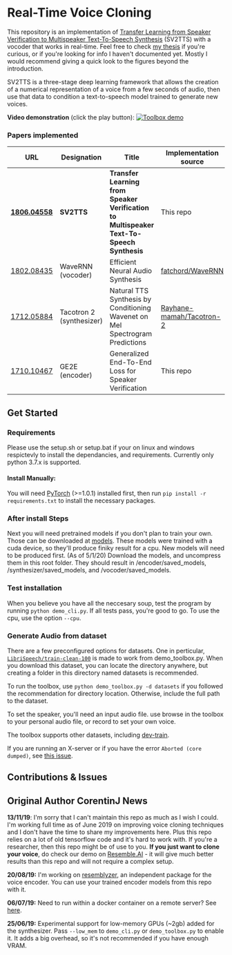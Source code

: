 # Real-Time Voice Cloning
This repository is an implementation of [Transfer Learning from Speaker Verification to Multispeaker Text-To-Speech Synthesis](https://arxiv.org/pdf/1806.04558.pdf) (SV2TTS) with a vocoder that works in real-time. Feel free to check [my thesis](https://matheo.uliege.be/handle/2268.2/6801) if you're curious, or if you're looking for info I haven't documented yet. Mostly I would recommend giving a quick look to the figures beyond the introduction.

SV2TTS is a three-stage deep learning framework that allows the creation of a numerical representation of a voice from a few seconds of audio, then use that data to condition a text-to-speech model trained to generate new voices.

**Video demonstration** (click the play button):
[![Toolbox demo](https://i.imgur.com/8lFUlgz.png)](https://www.youtube.com/watch?v=-O_hYhToKoA)



### Papers implemented  
| URL | Designation | Title | Implementation source |
| --- | ----------- | ----- | --------------------- |
|[**1806.04558**](https://arxiv.org/pdf/1806.04558.pdf) | **SV2TTS** | **Transfer Learning from Speaker Verification to Multispeaker Text-To-Speech Synthesis** | This repo |
|[1802.08435](https://arxiv.org/pdf/1802.08435.pdf) | WaveRNN (vocoder) | Efficient Neural Audio Synthesis | [fatchord/WaveRNN](https://github.com/fatchord/WaveRNN) |
|[1712.05884](https://arxiv.org/pdf/1712.05884.pdf) | Tacotron 2 (synthesizer) | Natural TTS Synthesis by Conditioning Wavenet on Mel Spectrogram Predictions | [Rayhane-mamah/Tacotron-2](https://github.com/Rayhane-mamah/Tacotron-2)
|[1710.10467](https://arxiv.org/pdf/1710.10467.pdf) | GE2E (encoder)| Generalized End-To-End Loss for Speaker Verification | This repo |


## Get Started
### Requirements
Please use the setup.sh or setup.bat if your on linux and windows respictevly to install the dependancies, and requirements. Currently only python 3.7.x is supported.

#### Install Manually:
You will need [PyTorch](https://pytorch.org/get-started/locally/) (>=1.0.1) installed first, then run `pip install -r requirements.txt` to install the necessary packages.

### After install Steps
Next you will need pretrained models if you don't plan to train your own. Those can be downloaded at [models](https://github.com/CorentinJ/Real-Time-Voice-Cloning/wiki/Pretrained-models). These models were trained with a cuda device, so they'll produce finiky result for a cpu. New models will need to be produced first. (As of 5/1/20) Download the models, and uncompress them in this root folder. They should result in /encoder/saved_models, /synthesizer/saved_models, and /vocoder/saved_models.

### Test installation
When you believe you have all the neccesary soup, test the program by running `python demo_cli.py`.
If all tests pass, you're good to go. To use the cpu, use the option `--cpu`.

### Generate Audio from dataset
There are a few preconfigured options for datasets. One in perticular, [`LibriSpeech/train-clean-100`](http://www.openslr.org/resources/12/train-clean-100.tar.gz) is made to work from demo_toolbox.py. When you download this dataset, you can locate the directory anywhere, but creating a folder in this directory named datasets is recommended.

To run the toolbox, use `python demo_toolbox.py -d datasets` if you followed the recommendation for directory location. Otherwise, include the full path to the dataset.

To set the speaker, you'll need an input audio file. use browse in the toolbox to your personal audio file, or record to set your own voice.

The toolbox supports other datasets, including [dev-train](https://github.com/CorentinJ/Real-Time-Voice-Cloning/wiki/Training#datasets).

If you are running an X-server or if you have the error `Aborted (core dumped)`, see [this issue](https://github.com/CorentinJ/Real-Time-Voice-Cloning/issues/11#issuecomment-504733590).

## Contributions & Issues



## Original Author CorentinJ News
**13/11/19**: I'm sorry that I can't maintain this repo as much as I wish I could. I'm working full time as of June 2019 on improving voice cloning techniques and I don't have the time to share my improvements here. Plus this repo relies on a lot of old tensorflow code and it's hard to work with. If you're a researcher, then this repo might be of use to you. **If you just want to clone your voice**, do check our demo on [Resemble.AI](https://www.resemble.ai/) - it will give much better results than this repo and will not require a complex setup.

**20/08/19:** I'm working on [resemblyzer](https://github.com/resemble-ai/Resemblyzer), an independent package for the voice encoder. You can use your trained encoder models from this repo with it.

**06/07/19:** Need to run within a docker container on a remote server? See [here](https://sean.lane.sh/posts/2019/07/Running-the-Real-Time-Voice-Cloning-project-in-Docker/).

**25/06/19:** Experimental support for low-memory GPUs (~2gb) added for the synthesizer. Pass `--low_mem` to `demo_cli.py` or `demo_toolbox.py` to enable it. It adds a big overhead, so it's not recommended if you have enough VRAM.